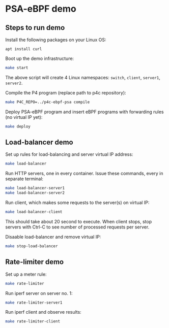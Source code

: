 # PSA-eBPF demo

## Steps to run demo

Install the following packages on your Linux OS:

```
apt install curl 
```

Boot up the demo infrastructure:

```bash
make start
```

The above script will create 4 Linux namespaces: `switch`, `client`, `server1`, `server2`.

Compile the P4 program (replace path to p4c repository):

```bash
make P4C_REPO=../p4c-ebpf-psa compile
```

Deploy PSA-eBPF program and insert eBPF programs with forwarding rules (no virtual IP yet):

```bash
make deploy
```

## Load-balancer demo

Set up rules for load-balancing and server virtual IP address:
```bash
make load-balancer
```

Run HTTP servers, one in every container. Issue these commands, every in separate terminal:
```bash
make load-balancer-server1
make load-balancer-server2
```

Run client, which makes some requests to the server(s) on virtual IP:
```bash
make load-balancer-client
```
This should take about 20 second to execute. When client stops, stop servers with
Ctrl-C to see number of processed requests per server.

Disaable load-balancer and remove virtual IP:
```bash
make stop-load-balancer
```

## Rate-limiter demo
Set up a meter rule:
```bash
make rate-limiter
```
Run iperf server on server no. 1:
```bash
make rate-limiter-server1
```

Run iperf client and observe results:
```bash
make rate-limiter-client
```


